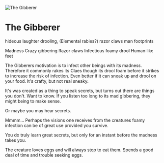 ![The Gibberer](/images/gibberer.jpg?raw=true)

# The Gibberer

hideous laughter
drooling, (Elemental rabies?)
razor claws
man footprints



Madness
Crazy gibbering
Razor claws
Infectious foamy drool
Human like feet

The Gibberers motivation is to infect other beings with its madness. Therefore it commonly rakes its Claes though its drool foam  before it strikes to increase the risk of infection. Even better if it can sneak up and drool on your food. 
It's crafty, but not real sneaky. 

It's was created as a thing to speak secrets, but turns out there are things you don't. Want to know. 
If you listen too long to its mad gibbering, they might being to make sense. 

Or maybe you may hear secrets. 

Mmmm... Perhaps the visions one receives from the  creatures foamy infection can be of great use provided you survive. 

You do truly learn great secrets, but only for an instant before the madness takes you. 

The creature loves eggs and will always stop to eat them. Spends a good deal of time and trouble seeking eggs. 
